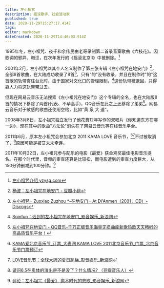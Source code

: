 ```yaml
---
title: 左小祖咒
description: 摇滚歌手、社会活动家
published: true
date: 2020-11-29T15:27:17.414Z
tags: 
editor: markdown
dateCreated: 2020-11-29T14:46:03.914Z
---
```


1995年冬，左小祖咒、夜千和余伟民由老哥录制第二首录音室歌曲《六枝花》。因歌词的邪异、晦涩，在次年发行的《摇滚北京Ⅱ》中被删除。[^20201129131703]

[^20201129131703]: [左小祖咒介绍 yzysg.com](https://web.archive.org/web/20201129141901/http://zx.yzysg.com/CNABOUT1.ASPX)

2001年2月，左小祖咒以其个人名义制作了第三张专辑《左小祖咒在地安门》[^20100430195800]，全部9首歌曲，在大陆成功收录了8首[^20201129142609]，只有"的"没有收录，并且在制作时"的"这首歌的轨带寄往台北时，由于国家对文化口的管理限制，[^20201129143752]这份轨带被退回，只得靠人力将这轨带带过去。

[^20100430195800]: [杨波：左小祖咒在地安门 - 豆瓣小组](https://web.archive.org/web/20100430195800/http://www.douban.com/group/topic/1339479/)

[^20201129142609]: [左小祖咒= Zuoxiao Zuzhou *-在地安门= At Di'Anmen（2001，CD）- Discogs](https://web.archive.org/web/20201129142609/https://www.discogs.com/%E5%B7%A6%E5%B0%8F%E7%A5%96%E5%92%92-Zuoxiao-Zuzhou-%E5%9C%A8%E5%9C%B0%E5%AE%89%E9%97%A8-At-Di-Anmen/release/10542937)

<!--
[新华书店原装正版 流行音乐 左小祖咒在地安门CD - - - 京东JD.COM](https://archive.is/wKDv4 "https://item.jd.com/10210110110.html")
-->

[^20201129143752]: [Spinfun：迟到的左小祖咒在地安门_影音娱乐_新浪网](https://web.archive.org/web/20201129143752/https://ent.sina.com.cn/r/n/2010-03-04/22022888343.shtml)

但现在网易云音乐无法搜索《左小祖咒在地安门》这个专辑的全名，也在大陆版8首的情况下移除了两首(代表、不孕高手)，QQ音乐在此之上还移除了弟弟[^20201129142809]。网易云音乐对于敏感的歌曲还使用空格，比如"黄 泉 大 道"。

[^20201129142809]: [左小祖咒在地安门 - QQ音乐-千万正版音乐海量无损曲库新歌热歌天天畅听的高品质音乐平台！](https://web.archive.org/web/20201129142809/https://y.qq.com/n/yqq/album/002WGL7L3R9jau.html)

2008年3月8日，左小祖咒独立发行了他花费12年写作的双唱片《你知道东方在哪一边》，现在其中的歌曲"方法论"消失在了网易云音乐等在线音乐平台。

2011年6月，原本左小祖咒会参加北京 2011 KAMA LOVE 音乐节，[^20110429051637][^20111125135951]不过被取消了，[^20201129152216]原因可能是被艾未未牵连。

[^20110429051637]: [KAMA爱北京音乐节_订票_大麦网 KAMA LOVE 2011北京音乐节_门票_北京音乐节门票预订](https://web.archive.org/web/20110429051637/http://www.damai.cn/ticket_25749.html)

[^20111125135951]: [LOVE音乐节：全球大牌的夏日趴梯_影音娱乐_新浪网](https://web.archive.org/web/20111125135951/https://ent.sina.com.cn/y/2011-05-04/22293299175.shtml)

[^20201129152216]: [请问6.5在奥体的演出是不是没了？什么情况? （豆瓣音乐人）](https://web.archive.org/web/20201129152216/https://site.douban.com/zuoxiaozuzhou/widget/forum/415892/discussion/39564842/)

2011年10月22日，左小祖咒参与配乐的电影《最爱》获金鸡奖最佳电影音乐提名。在那个时代里，音频的审查还算是比较松，而电影遭到的审查力度巨大，从150分钟删减到100分钟。[^20201129150816]

[^20201129150816]: [评论：左小祖咒《最爱》 魔术时代的悲歌_影音娱乐_新浪网](https://web.archive.org/web/20201129150816/http://ent.sina.com.cn/y/m/2012-05-21/15363635889.shtml)
